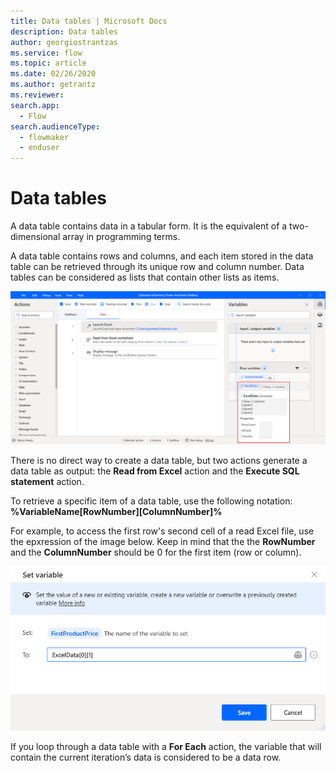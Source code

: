 ```yaml
---
title: Data tables | Microsoft Docs
description: Data tables
author: georgiostrantzas
ms.service: flow
ms.topic: article
ms.date: 02/26/2020
ms.author: getrantz
ms.reviewer:
search.app: 
  - Flow
search.audienceType: 
  - flowmaker
  - enduser
---
```


# Data tables

A data table contains data in a tabular form. It is the equivalent of a two-dimensional array in programming terms. 

A data table contains rows and columns, and each item stored in the data table can be retrieved through its unique row and column number. Data tables can be considered as lists that contain other lists as items.

![An example of a data table variable.](../../media/data-tables/data-table-first-item.png)

There is no direct way to create a data table, but two actions generate a data table as output: the **Read from Excel** action and the **Execute SQL statement** action.

To retrieve a specific item of a data table, use the following notation: **%VariableName\[RowNumber\]\[ColumnNumber\]%**

For example, to access the first row's second cell of a read Excel file, use the epxression of the image below. Keep in mind that the the **RowNumber** and the **ColumnNumber** should be 0 for the first item (row or column).

![An epxression to access the first row's second cell of a read Excel file.](../../media/data-tables/data-table-row-item.png)

If you loop through a data table with a **For Each** action, the variable that will contain the current iteration’s data is considered to be a data row. 